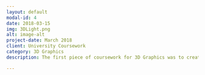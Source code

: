 ```yaml
---
layout: default
modal-id: 4
date: 2018-03-15
img: 3DLight.png
alt: image-alt
project-date: March 2018
client: University Coursework
category: 3D Graphics
description: The first piece of coursework for 3D Graphics was to create a scene with objects that are animated and have textures, as well as different lighting techiques created in OpenGL.<br><iframe width="560" height="315" src="https://www.youtube.com/embed/THPk8BGfypQ" frameborder="0" allow="accelerometer; autoplay; encrypted-media; gyroscope; picture-in-picture" allowfullscreen></iframe>

---
```

